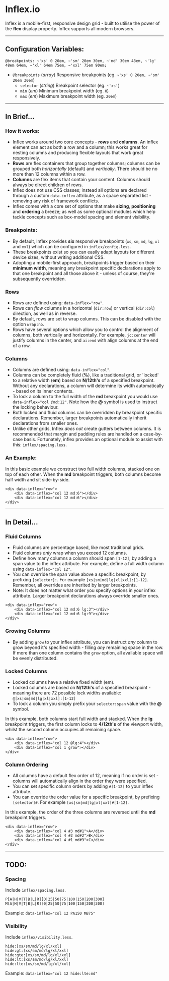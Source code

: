 # Inflex.io

Inflex is a mobile-first, responsive design grid - built to utilise the power of the **flex** display property. Inflex supports all modern browsers.

---

## Configuration Variables:

```
@breakpoints: ~'xs' 0 20em, ~'sm' 20em 30em, ~'md' 30em 48em, ~'lg' 48em 64em, ~'xl' 64em 75em, ~'xxl' 75em 90em;
```

- `@breakpoints` (_array_) Responsive breakpoints (eg. `~'xs' 0 20em, ~'sm' 20em 30em`)
    - `selector` (_string_) Breakpoint selector (eg. `~'xs'`)
    - `min` (_em_) Minimum breakpoint width (eg. `0`)
    - `max` (_em_) Maximum breakpoint width (eg. `20em`)

---

## In Brief...

### How it works:

- Inflex works around two core concepts - **rows** and **columns**. An inflex element can act as both a row and a column; this works great for nesting columns and producing flexible layouts that work great responsively.
- **Rows** are flex containers that group together columns; columns can be grouped both _horizontally_ (default) and _vertically_. There should be no more than 12 columns within a row.
- **Columns** are flex items that contain your content. Columns should always be direct children of rows.
- Inflex does not use CSS classes; instead all options are declared through a custom `data-inflex` attribute, as a space separated list - removing any risk of framework conflicts.
- Inflex comes with a core set of options that make **sizing**, **positioning** and **ordering** a breeze; as well as some optional modules which help tackle concepts such as box-model spacing and element visibility.

### Breakpoints:

- By default, Inflex provides **six** responsive breakpoints (`xs`, `sm`, `md`, `lg`, `xl` and `xxl`) which can be configured in `inflex/config.less`.
- These breakpoints exist so you can easily adapt layouts for different device sizes, without writing additional CSS.
- Adopting a mobile-first approach, breakpoints trigger based on their **minimum width**, meaning any breakpoint specific declarations apply to that one breakpoint and all those above it - unless of course, they're subsequently overridden.

### Rows

- Rows are defined using: `data-inflex="row"`.
- Rows can _flow_ columns in a horizontal (`dir:row`) or vertical (`dir:col`) direction, as well as in reverse.
- By default, rows are set to wrap columns. This can be disabled with the option `wrap:no`.
- Rows have several options which allow you to control the alignment of columns, both vertically and horizontally. For example, `jc:center` will justify columns in the center, and `ai:end` with align columns at the end of a row.

### Columns

- Columns are defined using: `data-inflex="col"`.
- Columns can be completely fluid (**%**), like a traditional grid, or 'locked' to a relative width (**em**) based on **N/12th's** of a specified breakpoint. Without any declarations, a column will determine its width automatically - based on its inner contents.
- To lock a column to the full width of the **md** breakpoint you would use `data-inflex="col @md:12"`. Note how the **@** symbol is used to instruct the locking behaviour.
- Both locked and fluid columns can be overridden by breakpoint specific declarations. Remember, larger breakpoints automatically inherit declarations from smaller ones.
- Unlike other grids, Inflex _does not_ create gutters between columns. It is recommended that margin and padding rules are handled on a case-by-case basis. Fortunately, inflex provides an optional module to assist with this: `inflex/spacing.less`.

### An Example:

In this basic example we construct two full width columns, stacked one on top of each other. When the **md** breakpoint triggers, both columns become half width and sit side-by-side.

```
<div data-inflex="row">
    <div data-inflex="col 12 md:6"></div>
    <div data-inflex="col 12 md:6"></div>
</div>
```

---

## In Detail...

### Fluid Columns

- Fluid columns are percentage based, like most traditional grids.
- Fluid columns _only_ wrap when you exceed 12 columns.
- Define how many columns a column should span `[1-12]`, by adding a span value to the inflex attribute. For example, define a full width column using `data-inflex="col 12"`.
- You can override the span value above a specific breakpoint, by prefixing `[selector]:`. For example `[xs|sm|md|lg|xl|xxl]:[1-12]`. Remember, all overrides are inherited by larger breakpoints.
- Note: It does not matter what order you specify options in your inflex attribute. Larger breakpoint declarations always override smaller ones.

```
<div data-inflex="row">
    <div data-inflex="col 12 md:6 lg:3"></div>
    <div data-inflex="col 12 md:6 lg:9"></div>
</div>
```

### Growing Columns

- By adding `grow` to your inflex attribute, you can instruct _any_ column to grow beyond it's specified width - filling _any_ remaining space in the row. If more than one column contains the `grow` option, all available space will be evenly distributed.

### Locked Columns

- Locked columns have a relative fixed width (em).
- Locked columns are based on **N/12th's** of a specified breakpoint - meaning there are 72 possible lock widths available: `@[xs|sm|md|lg|xl|xxl]:[1-12]`
- To lock a column you simply prefix your `selector:span` value with the **@** symbol.

In this example, both columns start full width and stacked. When the **lg** breakpoint triggers, the first column locks to **4/12th's** of the viewport width, whilst the second column occupies all remaining space.

```
<div data-inflex="row">
    <div data-inflex="col 12 @lg:4"></div>
    <div data-inflex="col 1 grow"></div>
</div>
```

### Column Ordering

- All columns have a default flex order of 12, meaning if no order is set - columns will automatically align in the order they were specified.
- You can set specific column orders by adding `#[1-12]` to your inflex attribute.
- You can override the order value for a specific breakpoint, by prefixing `[selector]#`. For example `[xs|sm|md|lg|xl|xxl]#[1-12]`.

In this example, the order of the three columns are reversed until the **md** breakpoint triggers.

```
<div data-inflex="row">
    <div data-inflex="col 4 #3 md#1">A</div>
    <div data-inflex="col 4 #2 md#2">B</div>
    <div data-inflex="col 4 #1 md#3">C</div>
</div>
```

---

## TODO:

### Spacing

Include `inflex/spacing.less`.

```
P[A|H|V|T|B|L|R][0|25|50|75|100|150|200|300]
M[A|H|V|T|B|L|R][0|25|50|75|100|150|200|300]
```

Example: `data-inflex="col 12 PA150 MB75"`

### Visibility

Include `inflex/visibility.less`.

```
hide:[xs/sm/md/lg/xl/xxl]
hide:gt:[xs/sm/md/lg/xl/xxl]
hide:gte:[xs/sm/md/lg/xl/xxl]
hide:lt:[xs/sm/md/lg/xl/xxl]
hide:lte:[xs/sm/md/lg/xl/xxl]
```

Example: `data-inflex="col 12 hide:lte:md"`
